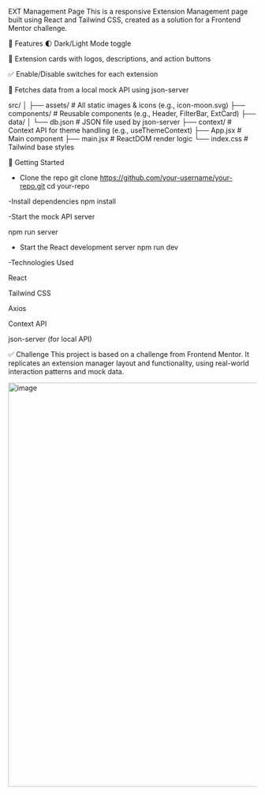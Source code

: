EXT Management Page
This is a responsive Extension Management page built using React and Tailwind CSS, created as a solution for a Frontend Mentor challenge.

🔧 Features
🌓 Dark/Light Mode toggle

🧩 Extension cards with logos, descriptions, and action buttons

✅ Enable/Disable switches for each extension

🔄 Fetches data from a local mock API using json-server

src/
│
├── assets/         # All static images & icons (e.g., icon-moon.svg)
├── components/     # Reusable components (e.g., Header, FilterBar, ExtCard)
├── data/
│   └── db.json     # JSON file used by json-server
├── context/        # Context API for theme handling (e.g., useThemeContext)
├── App.jsx         # Main component
├── main.jsx        # ReactDOM render logic
└── index.css       # Tailwind base styles

🚀 Getting Started
 - Clone the repo
git clone https://github.com/your-username/your-repo.git
cd your-repo

-Install dependencies
npm install

-Start the mock API server

npm run server

- Start the React development server
npm run dev


-Technologies Used

React

Tailwind CSS

Axios



Context API

json-server (for local API)

✅ Challenge
This project is based on a challenge from Frontend Mentor. It replicates an extension manager layout and functionality, using real-world interaction patterns and mock data.


<img width="1893" height="819" alt="image" src="https://github.com/user-attachments/assets/8ad85b25-a32c-470e-a510-390df164efd7" />


